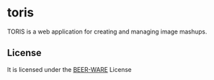 toris
=====

TORIS is a web application for creating and managing image mashups.

License
-------
It is licensed under the [BEER-WARE][1] License


[1]: http://people.freebsd.org/~phk/
